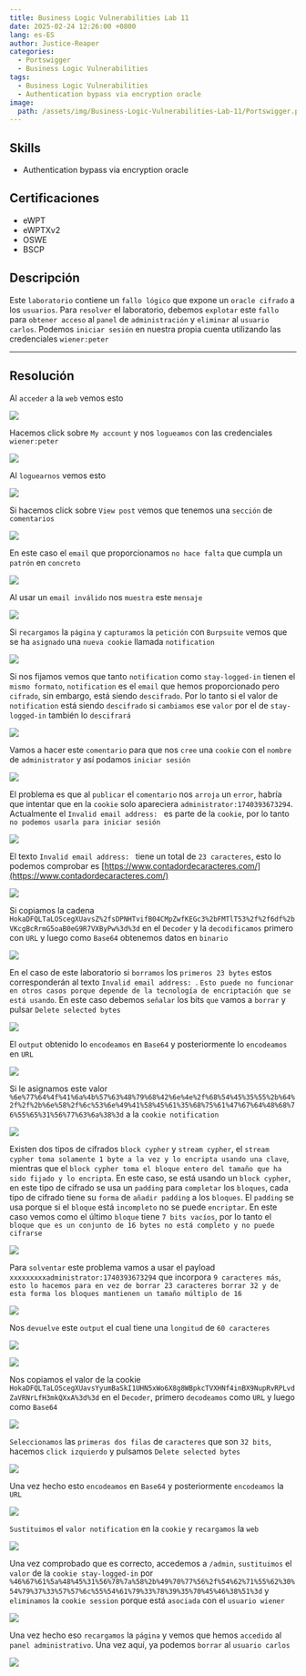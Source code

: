 ```yaml
---
title: Business Logic Vulnerabilities Lab 11
date: 2025-02-24 12:26:00 +0800
lang: es-ES
author: Justice-Reaper
categories:
  - Portswigger
  - Business Logic Vulnerabilities
tags:
  - Business Logic Vulnerabilities
  - Authentication bypass via encryption oracle
image:
  path: /assets/img/Business-Logic-Vulnerabilities-Lab-11/Portswigger.png
---
```


## Skills

- Authentication bypass via encryption oracle

## Certificaciones

- eWPT
- eWPTXv2
- OSWE
- BSCP
  
## Descripción

Este `laboratorio` contiene un `fallo lógico` que expone un `oracle cifrado` a los `usuarios`. Para `resolver` el laboratorio, debemos `explotar` este `fallo` para `obtener acceso` al `panel` de `administración` y `eliminar` al `usuario carlos`. Podemos `iniciar sesión` en nuestra propia cuenta utilizando las credenciales `wiener:peter`

---

## Resolución

Al `acceder` a la `web` vemos esto

![](/assets/img/Business-Logic-Vulnerabilities-Lab-11/image_1.png)

Hacemos click sobre `My account` y nos `logueamos` con las credenciales `wiener:peter`

![](/assets/img/Business-Logic-Vulnerabilities-Lab-11/image_2.png)

Al `loguearnos` vemos esto

![](/assets/img/Business-Logic-Vulnerabilities-Lab-11/image_3.png)

Si hacemos click sobre `View post` vemos que tenemos una `sección` de `comentarios`

![](/assets/img/Business-Logic-Vulnerabilities-Lab-11/image_4.png)

En este caso el `email` que proporcionamos `no hace falta` que cumpla un `patrón` en `concreto`

![](/assets/img/Business-Logic-Vulnerabilities-Lab-11/image_5.png)

Al usar un `email inválido` nos `muestra` este `mensaje`

![](/assets/img/Business-Logic-Vulnerabilities-Lab-11/image_6.png)

Si `recargamos` la `página` y `capturamos` la `petición` con `Burpsuite` vemos que se ha `asignado` una `nueva cookie` llamada `notification`

![](/assets/img/Business-Logic-Vulnerabilities-Lab-11/image_7.png)

Si nos fijamos vemos que tanto `notification` como `stay-logged-in` tienen el `mismo formato`, `notification` es el `email` que hemos proporcionado pero `cifrado`, sin embargo, está siendo `descifrado`. Por lo tanto si el valor de `notification` está siendo `descifrado` si `cambiamos` ese `valor` por el de `stay-logged-in` también lo `descifrará`

![](/assets/img/Business-Logic-Vulnerabilities-Lab-11/image_8.png)

Vamos a hacer este `comentario` para que nos `cree` una `cookie` con el `nombre` de `administrator` y así podamos `iniciar sesión`

![](/assets/img/Business-Logic-Vulnerabilities-Lab-11/image_9.png)

El problema es que al `publicar` el `comentario` nos `arroja` un `error`, habría que intentar que en la `cookie` solo apareciera `administrator:1740393673294`. Actualmente el `Invalid email address: ` es parte de la `cookie`, por lo tanto `no podemos usarla para iniciar sesión`

![](/assets/img/Business-Logic-Vulnerabilities-Lab-11/image_10.png)

El texto `Invalid email address: ` tiene un total de `23 caracteres`, esto lo podemos comprobar es [https://www.contadordecaracteres.com/](https://www.contadordecaracteres.com/)

![](/assets/img/Business-Logic-Vulnerabilities-Lab-11/image_11.png)

Si copiamos la cadena `HokaDFQLTaLOScegXUavsZ%2fsDPNHTvifB04CMpZwfKEGc3%2bFMTlT53%2f%2f6df%2bVKcgBcRrmG5oaB0eG9R7VXByPw%3d%3d` en el `Decoder` y la `decodificamos` primero con `URL` y luego como `Base64` obtenemos datos en `binario`

![](/assets/img/Business-Logic-Vulnerabilities-Lab-11/image_12.png)

En el caso de este laboratorio si `borramos` los `primeros 23 bytes` estos corresponderán al texto `Invalid email address: `. `Esto puede no funcionar en otros casos porque depende de la tecnología de encriptación que se está usando`. En este caso debemos `señalar` los bits `que` vamos a `borrar` y pulsar `Delete selected bytes`

![](/assets/img/Business-Logic-Vulnerabilities-Lab-11/image_13.png)

El `output` obtenido lo `encodeamos` en `Base64` y posteriormente lo `encodeamos` en `URL`

![](/assets/img/Business-Logic-Vulnerabilities-Lab-11/image_14.png)

Si le asignamos este valor `%6e%77%64%4f%41%6a%4b%57%63%48%79%68%42%6e%4e%2f%68%54%45%35%55%2b%64%2f%2f%2b%6e%58%2f%6c%53%6e%49%41%58%45%61%35%68%75%61%47%67%64%48%68%76%55%65%31%56%77%63%6a%38%3d` a la `cookie notification`

![](/assets/img/Business-Logic-Vulnerabilities-Lab-11/image_15.png)

Existen dos tipos de cifrados `block cypher` y `stream cypher`, el `stream cypher toma solamente 1 byte a la vez y lo encripta usando una clave`, mientras que el `block cypher toma el bloque entero del tamaño que ha sido fijado y lo encripta`. En este caso, se está usando un `block cypher`, en este tipo de cifrado se usa un `padding` para `completar` los `bloques`, cada tipo de cifrado tiene su `forma` de `añadir padding` a los `bloques`. El `padding` se usa porque si el `bloque` está `incompleto` no se puede `encriptar`. En este caso vemos como el último `bloque` tiene `7 bits vacíos`, por lo tanto el `bloque que es un conjunto de 16 bytes no está completo y no puede cifrarse`

![](/assets/img/Business-Logic-Vulnerabilities-Lab-11/image_16.png)

Para `solventar` este problema vamos a usar el payload `xxxxxxxxxadministrator:1740393673294` que incorpora `9 caracteres más`, `esto lo hacemos para en vez de borrar 23 caracteres borrar 32 y de esta forma los bloques mantienen un tamaño múltiplo de 16`

![](/assets/img/Business-Logic-Vulnerabilities-Lab-11/image_17.png)

Nos `devuelve` este `output` el cual tiene una `longitud` de `60 caracteres`

![](/assets/img/Business-Logic-Vulnerabilities-Lab-11/image_18.png)

![](/assets/img/Business-Logic-Vulnerabilities-Lab-11/image_19.png)

Nos copiamos el valor de la cookie `HokaDFQLTaLOScegXUavsYyumBaSkI1UHN5xWo6X8g8WBpkcTVXHNf4inBX9NupRvRPLvdZaVRNrLfH3mkQXxA%3d%3d` en el `Decoder`, primero `decodeamos` como `URL` y luego como `Base64`

![](/assets/img/Business-Logic-Vulnerabilities-Lab-11/image_20.png)

`Seleccionamos` las `primeras dos filas` de `caracteres` que son `32 bits`, hacemos `click izquierdo` y pulsamos `Delete selected bytes`

![](/assets/img/Business-Logic-Vulnerabilities-Lab-11/image_21.png)

Una vez hecho esto `encodeamos` en `Base64` y posteriormente `encodeamos` la `URL`

![](/assets/img/Business-Logic-Vulnerabilities-Lab-11/image_22.png)

`Sustituimos` el `valor notification` en la `cookie` y `recargamos` la `web`

![](/assets/img/Business-Logic-Vulnerabilities-Lab-11/image_23.png)

Una vez comprobado que es correcto, accedemos a `/admin`, `sustituimos` el `valor` de la `cookie stay-logged-in` por `%46%67%61%5a%48%45%31%56%78%7a%58%2b%49%70%77%56%2f%54%62%71%55%62%30%54%79%37%33%57%57%6c%55%54%61%79%33%78%39%35%70%45%46%38%51%3d` y `eliminamos` la `cookie session` porque está `asociada` con el `usuario wiener`

![](/assets/img/Business-Logic-Vulnerabilities-Lab-11/image_24.png)

Una vez hecho eso `recargamos` la `página` y vemos que hemos `accedido` al `panel administrativo`. Una vez aquí, ya podemos `borrar` al `usuario carlos`

![](/assets/img/Business-Logic-Vulnerabilities-Lab-11/image_25.png)
